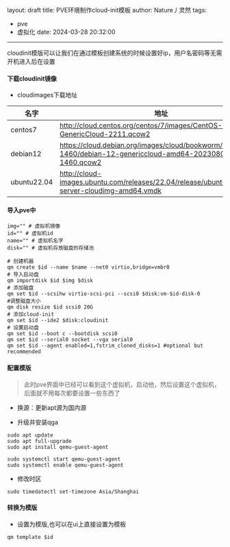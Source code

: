 layout: draft
title: PVE环境制作cloud-init模板
author: Nature丿灵然
tags:
  - pve
  - 虚拟化
date: 2024-03-28 20:32:00
---
cloudinit模版可以让我们在通过模板创建系统的时候设置好ip，用户名密码等无需开机进入后在设置

<!--more-->

#### 下载cloudinit镜像

- cloudimages下载地址

|名字|地址|
|-----------|-----|
|centos7|<http://cloud.centos.org/centos/7/images/CentOS-7-x86_64-GenericCloud-2211.qcow2>|
|debian12|<https://cloud.debian.org/images/cloud/bookworm/20230802-1460/debian-12-genericcloud-amd64-20230802-1460.qcow2>|
|ubuntu22.04|<http://cloud-images.ubuntu.com/releases/22.04/release/ubuntu-22.04-server-cloudimg-amd64.vmdk>|

#### 导入pve中

```shell
img="" # 虚拟机镜像
id="" # 虚拟机id
name="" # 虚拟机名字
disk="" # 虚拟机存放磁盘的存储池

# 创建机器
qm create $id --name $name --net0 virtio,bridge=vmbr0
# 导入启动盘
qm importdisk $id $img $disk
# 添加磁盘
qm set $id --scsihw virtio-scsi-pci --scsi0 $disk:vm-$id-disk-0
#调整磁盘大小
qm disk resize $id scsi0 20G
# 添加cloud-init
qm set $id --ide2 $disk:cloudinit
# 设置启动盘
qm set $id --boot c --bootdisk scsi0
qm set $id --serial0 socket --vga serial0
qm set $id --agent enabled=1,fstrim_cloned_disks=1 #optional but recommended
```

#### 配置模版

> 此时pve界面中已经可以看到这个虚拟机，启动他，然后设置这个虚拟机，后面就不用每次都要设置一些东西了

- 换源：更新apt源为国内源

- 升级并安装qga

```shell
sudo apt update
sudo apt full-upgrade
sudo apt install qemu-guest-agent

sudo systemctl start qemu-guest-agent
sudo systemctl enable qemu-guest-agent
```

- 修改时区

```shell
sudo timedatectl set-timezone Asia/Shanghai
```

#### 转换为模版

- 设置为模版,也可以在ui上直接设置为模板

```shell
qm template $id
```
